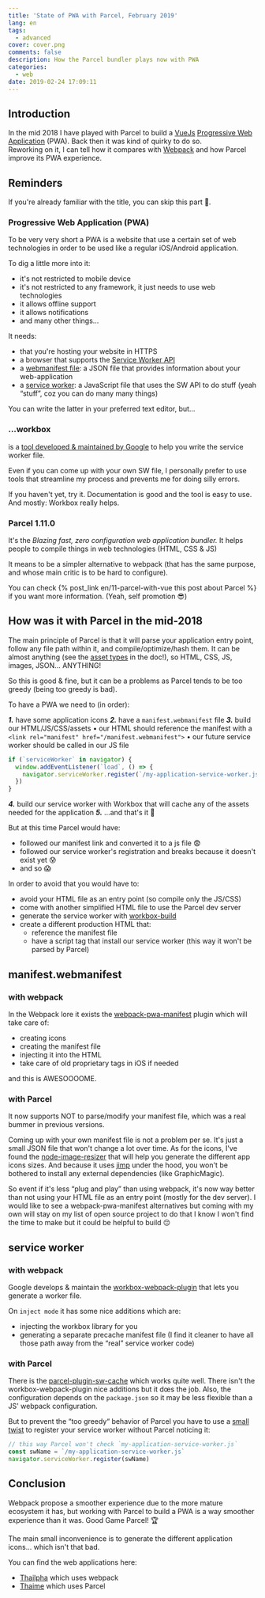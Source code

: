 ```yaml
---
title: 'State of PWA with Parcel, February 2019'
lang: en
tags:
  - advanced
cover: cover.png
comments: false
description: How the Parcel bundler plays now with PWA
categories:
  - web
date: 2019-02-24 17:09:11
---
```


## Introduction

In the mid 2018 I have played with Parcel to build a [VueJs](https://vuejs.org/) [Progressive Web Application](https://en.wikipedia.org/wiki/Progressive_Web_Apps) (PWA).
Back then it was kind of quirky to do so.  
Reworking on it, I can tell how it compares with [Webpack](https://webpack.js.org/) and how Parcel improve its PWA experience.

<!-- more -->

## Reminders

If you're already familiar with the title, you can skip this part 🥳.

### Progressive Web Application (PWA)

To be very very short a PWA is a website that use a certain set of web technologies in order to be used like a regular iOS/Android application.

To dig a little more into it:

- it's not restricted to mobile device
- it's not restricted to any framework, it just needs to use web technologies
- it allows offline support
- it allows notifications
- and many other things…

It needs:

- that you're hosting your website in HTTPS
- a browser that supports the [Service Worker API](https://developer.mozilla.org/en-US/docs/Web/API/Service_Worker_API)
- a [webmanifest file](https://developer.mozilla.org/en-US/docs/Web/Manifest): a JSON file that provides information about your web-application
- a [service worker](https://developer.mozilla.org/en-US/docs/Web/API/Service_Worker_API): a JavaScript file that uses the SW API to do stuff (yeah “stuff”, coz you can do many many things)

You can write the latter in your preferred text editor, but…

### …workbox

is a [tool developed & maintained by Google](https://developers.google.com/web/tools/workbox/) to help you write the service worker file.

Even if you can come up with your own SW file, I personally prefer to use tools that streamline my process and prevents me for doing silly errors.

If you haven't yet, try it. Documentation is good and the tool is easy to use.  
And mostly: Workbox really helps.

### Parcel 1.11.0

It's the _Blazing fast, zero configuration web application bundler._
It helps people to compile things in web technologies (HTML, CSS & JS)

It means to be a simpler alternative to webpack (that has the same purpose, and whose main critic is to be hard to configure).

You can check {% post_link en/11-parcel-with-vue this post about Parcel %} if you want more information. (Yeah, self promotion 😎)

## How was it with Parcel in the mid-2018

The main principle of Parcel is that it will parse your application entry point, follow any file path within it, and compile/optimize/hash them.
It can be almost anything (see the [asset types](https://en.parceljs.org/getting_started.html) in the doc!), so HTML, CSS, JS, images, JSON… ANYTHING!

So this is good & fine, but it can be a problems as Parcel tends to be too greedy (being too greedy is bad).

To have a PWA we need to (in order):

_**1.**_ have some application icons
_**2.**_ have a `manifest.webmanifest` file
_**3.**_ build our HTML/JS/CSS/assets
  • our HTML should reference the manifest with a `<link rel="manifest" href="/manifest.webmanifest">`
  • our future service worker should be called in our JS file

```js
if (`serviceWorker` in navigator) {
  window.addEventListener(`load`, () => {
    navigator.serviceWorker.register(`/my-application-service-worker.js`)
  })
}
```

_**4.**_ build our service worker with Workbox that will cache any of the assets needed for the application
_**5.**_ …and that's it 🎉


But at this time Parcel would have:


- followed our manifest link and converted it to a js file 😨
- followed our service worker's registration and breaks because it doesn't exist yet 😰
- and so 😱

In order to avoid that you would have to:

- avoid your HTML file as an entry point (so compile only the JS/CSS)
- come with another simplified HTML file to use the Parcel dev server
- generate the service worker with [workbox-build](https://developers.google.com/web/tools/workbox/guides/generate-service-worker/workbox-build)
- create a different production HTML that:
  - reference the manifest file
  - have a script tag that install our service worker (this way it won't be parsed by Parcel)

## manifest.webmanifest

### with webpack

In the Webpack lore it exists the [webpack-pwa-manifest](https://www.npmjs.com/package/webpack-pwa-manifest) plugin which will take care of:

- creating icons
- creating the manifest file
- injecting it into the HTML
- take care of old proprietary tags in iOS if needed

and this is AWESOOOOME.

### with Parcel

It now supports NOT to parse/modify your manifest file, which was a real bummer in previous versions.

Coming up with your own manifest file is not a problem per se. It's just a small JSON file that won't change a lot over time.
As for the icons, I've found the [node-image-resizer](https://www.npmjs.com/package/node-image-resizer) that will help you generate the different app icons sizes. And because it uses [jimp](https://www.npmjs.com/package/jimp) under the hood, you won't be bothered to install any external dependencies (like GraphicMagic).

So event if it's less “plug and play” than using webpack, it's now way better than not using your HTML file as an entry point (mostly for the dev server).
I would like to see a webpack-pwa-manifest alternatives but coming with my own will stay on my list of open source project to do that I know I won't find the time to make but it could be helpful to build 😔

## service worker

### with webpack

Google develops & maintain the [workbox-webpack-plugin](https://developers.google.com/web/tools/workbox/modules/workbox-webpack-plugin#top_of_page) that lets you generate a worker file.

On `inject mode` it has some nice additions which are:

- injecting the workbox library for you
- generating a separate precache manifest file (I find it cleaner to have all those path away from the “real” service worker code)

### with Parcel

There is the [parcel-plugin-sw-cache](https://github.com/mischnic/parcel-plugin-sw-cache#readme) which works quite well.
There isn't the workbox-webpack-plugin nice additions but it dœs the job.
Also, the configuration depends on the `package.json` so it may be less flexible than a JS' webpack configuration.

But to prevent the “too greedy“ behavior of Parcel you have to use a [small twist](https://github.com/parcel-bundler/parcel/issues/2080) to register your service worker without Parcel noticing it:

```js
// this way Parcel won't check `my-application-service-worker.js`
const swName = `/my-application-service-worker.js`
navigator.serviceWorker.register(swName)
```

## Conclusion

Webpack propose a smoother experience due to the more mature ecosystem it has, but working with Parcel to build a PWA is a way smoother experience than it was. Good Game Parcel! 🏆

The main small inconvenience is to generate the different application icons… which isn't that bad.

You can find the web applications here:

- [Thailpha](https://github.com/hiswe/thailpha) which uses webpack
- [Thaime](https://github.com/hiswe/thaime) which uses Parcel

